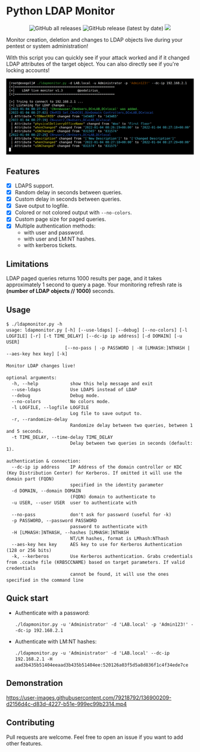 # Python LDAP Monitor

<p align="center">
  <img alt="GitHub all releases" src="https://img.shields.io/github/downloads/p0dalirius/LDAPmonitor/total">
  <img alt="GitHub release (latest by date)" src="https://img.shields.io/github/v/release/p0dalirius/LDAPmonitor">
  <a href="https://twitter.com/intent/follow?screen_name=podalirius_" title="Follow"><img src="https://img.shields.io/twitter/follow/podalirius_?label=Podalirius&style=social"></a>
  <br>
</p>

Monitor creation, deletion and changes to LDAP objects live during your pentest or system administration!

With this script you can quickly see if your attack worked and if it changed LDAP attributes of the target object. You can also directly see if you're locking accounts!

![](./imgs/example.png)

## Features

 - [x] LDAPS support.
 - [x] Random delay in seconds between queries.
 - [x] Custom delay in seconds between queries.
 - [x] Save output to logfile.
 - [x] Colored or not colored output with `--no-colors`.
 - [x] Custom page size for paged queries.
 - [x] Multiple authentication methods:
   - with user and password.
   - with user and LM:NT hashes.
   - with kerberos tickets.

## Limitations

LDAP paged queries returns 1000 results per page, and it takes approximately 1 second to query a page. Your monitoring refresh rate is **(number of LDAP objects // 1000)** seconds.

## Usage

```
$ ./ldapmonitor.py -h
usage: ldapmonitor.py [-h] [--use-ldaps] [--debug] [--no-colors] [-l LOGFILE] [-r] [-t TIME_DELAY] [--dc-ip ip address] [-d DOMAIN] [-u USER]
                      [--no-pass | -p PASSWORD | -H [LMHASH:]NTHASH | --aes-key hex key] [-k]

Monitor LDAP changes live!

optional arguments:
  -h, --help            show this help message and exit
  --use-ldaps           Use LDAPS instead of LDAP
  --debug               Debug mode.
  --no-colors           No colors mode.
  -l LOGFILE, --logfile LOGFILE
                        Log file to save output to.
  -r, --randomize-delay
                        Randomize delay between two queries, between 1 and 5 seconds.
  -t TIME_DELAY, --time-delay TIME_DELAY
                        Delay between two queries in seconds (default: 1).

authentication & connection:
  --dc-ip ip address    IP Address of the domain controller or KDC (Key Distribution Center) for Kerberos. If omitted it will use the domain part (FQDN)
                        specified in the identity parameter
  -d DOMAIN, --domain DOMAIN
                        (FQDN) domain to authenticate to
  -u USER, --user USER  user to authenticate with

  --no-pass             don't ask for password (useful for -k)
  -p PASSWORD, --password PASSWORD
                        password to authenticate with
  -H [LMHASH:]NTHASH, --hashes [LMHASH:]NTHASH
                        NT/LM hashes, format is LMhash:NThash
  --aes-key hex key     AES key to use for Kerberos Authentication (128 or 256 bits)
  -k, --kerberos        Use Kerberos authentication. Grabs credentials from .ccache file (KRB5CCNAME) based on target parameters. If valid credentials
                        cannot be found, it will use the ones specified in the command line
```

## Quick start

 - Authenticate with a password:

    ```
    ./ldapmonitor.py -u 'Administrator' -d 'LAB.local' -p 'Admin123!' --dc-ip 192.168.2.1
    ```

 - Authenticate with LM:NT hashes:

    ```
    ./ldapmonitor.py -u 'Administrator' -d 'LAB.local' --dc-ip 192.168.2.1 -H aad3b435b51404eeaad3b435b51404ee:520126a03f5d5a8d836f1c4f34ede7ce
    ```

## Demonstration

https://user-images.githubusercontent.com/79218792/136900209-d2156d4c-d83d-4227-b51e-999ec99b2314.mp4

## Contributing

Pull requests are welcome. Feel free to open an issue if you want to add other features.
